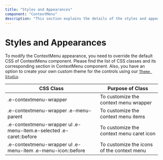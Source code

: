 ```yaml
---
title: "Styles and Appearances"
component: "ContextMenu"
description: "This section explains the details of the styles and appearances of the ASP.NET Core ContextMenu"
---
```


# Styles and Appearances

To modify the ContextMenu appearance, you need to override the default CSS of ContextMenu component. Please find the list of CSS classes and its corresponding section in ContextMenu component. Also, you have an option to create your own custom theme for the controls using our [`Theme Studio`](https://ej2.syncfusion.com/themestudio/?theme=material).

CSS Class | Purpose of Class
-----|-----
|.e-contextmenu-wrapper |To customize the context menu wrapper
|.e-contextmenu-wrapper .e-menu-parent|To customize the context menu items
|.e-contextmenu-wrapper ul .e-menu-item.e-selected .e-caret::before|To customize the context menu caret icon
|.e-contextmenu-wrapper ul .e-menu-item .e-menu-icon::before|To customize the icons of the context menu